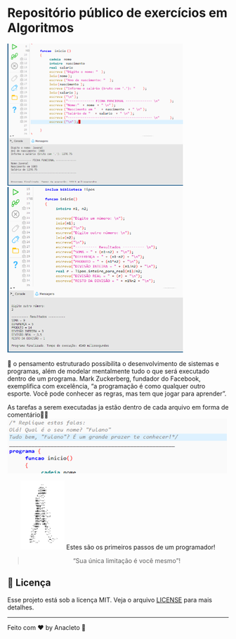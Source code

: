 # Repositório público de exercícios em Algoritmos
<img src="images/fichal_funcional.png" width="400"><img src="images/operacoes_matematicas.png" width="400">

🤔 o pensamento estruturado possibilita o desenvolvimento de sistemas e programas, além de modelar mentalmente tudo o que será executado dentro de um programa. Mark Zuckerberg, fundador do Facebook, exemplifica com excelência, “a programação é como qualquer outro esporte. Você pode conhecer as regras, mas tem que jogar para aprender”.


As tarefas a serem executadas ja estão dentro de cada arquivo em forma de comentário👨‍💻
<img src="images/describe.png" width="500">

 <p align="center"><img src="images/homem_letra.gif" width="100" > Estes são os primeiros passos de um programador!
 <br> </p> 
 
<blockquote align="center">“Sua única limitação é você mesmo”!</blockquote>

## 📝 Licença

Esse projeto está sob a licença MIT. Veja o arquivo [LICENSE](LICENSE.md) para mais detalhes.

---

Feito com ♥ by Anacleto :wave:
